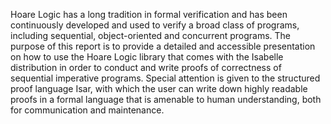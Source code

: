 Hoare Logic has a long tradition in formal verification and has been
continuously developed and used to verify a broad class of programs,
including sequential, object-oriented and concurrent programs.
The purpose of this report is to provide a detailed and  accessible
presentation on how to  use the Hoare Logic library that comes with the Isabelle 
distribution in order to conduct and write proofs of correctness of
sequential imperative programs. Special attention is given to the
structured proof language Isar, with which the user can write
down highly readable proofs in a formal language  that is amenable to human understanding, 
both for communication and maintenance.
